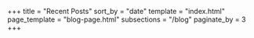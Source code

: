+++
title = "Recent Posts"
sort_by = "date"
template = "index.html"
page_template = "blog-page.html"
subsections = "/blog"
paginate_by = 3
+++